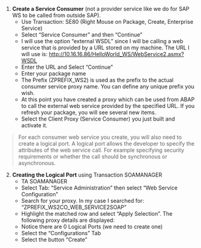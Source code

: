 1. **Create a Service Consumer** (not a provider service like we do for SAP WS to be called from outside SAP).
    * Use Transaction: SE80 (Right Mouse on Package, Create, Enterprise Service)
    * Select “Service Consumer” and then “Continue”
    * I will use the option “external WSDL” since I will be calling a web service that is provided by a URL stored on my machine.  The URL I will use is: http://10.16.16.86/HelloWorld_WS/WebService2.asmx?WSDL
    * Enter the URL and Select “Continue”
    * Enter your package name
    * The Prefix (ZPREFIX_WS2) is used as the prefix to the actual consumer service proxy name.  You can define any unique prefix you wish.
    * At this point you have created a proxy which can be used from ABAP to call the external web service provided by the specified URL.  If you refresh your package, you will see several new items. 
    * Select the Client Proxy (Service Consumer) you just built and activate it.
> For each consumer web service you create, you will also need to create a logical port.  A logical port allows the developer to specify the attributes of the web service call.  For example specifying security requirements or whether the call should be synchronous or asynchronous.

2. **Creating the Logical Port** using Transaction SOAMANAGER
    * TA SOAMANAGER
    * Select Tab: “Service Administration” then select “Web Service Configuration”
    * Search for your proxy.  In my case I searched for:   “ZPREFIX_WS2CO_WEB_SERVICE2SOAP”
    * Highlight the matched row and select “Apply Selection”.  The following proxy details are displayed:
    * Notice there are 0 Logical Ports (we need to create one)
    * Select the “Configurations” Tab
    * Select the button “Create”




